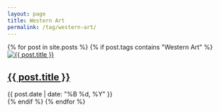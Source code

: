 ```yaml
---
layout: page
title: Western Art
permalink: /tag/western-art/
---
```


<div class="o-grid js-grid">
{% for post in site.posts %}
  {% if post.tags contains "Western Art" %}
    <div class="o-grid__col o-grid__col--1-3-l o-grid__col--1-2-m">
      <article class="c-post-card">
        <div class="c-post-card__media">
          <a class="c-post-card__image-link" href="{{ post.url | relative_url }}">
            <img class="c-post-card__image" src="{{ post.image | relative_url }}" alt="{{ post.title }}">
          </a>
        </div>
        <div class="c-post-card__content">
          <h2 class="c-post-card__title">
            <a class="c-post-card__title-link" href="{{ post.url | relative_url }}">{{ post.title }}</a>
          </h2>
          <div class="c-post-card__meta">
            <time class="c-post-card__date" datetime="{{ post.date | date_to_xmlschema }}">{{ post.date | date: "%B %d, %Y" }}</time>
          </div>
        </div>
      </article>
    </div>
  {% endif %}
{% endfor %}
</div>